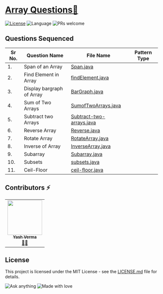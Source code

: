# [Array Questions🚀](https://leetcode.com/problemset/algorithms/)

[![License](https://img.shields.io/badge/license-Apache_2.0-blue.svg)](LICENSE.md) ![Language](https://img.shields.io/badge/language-Java%20%2F%20Data_Structures%2F-blue.svg) ![PRs welcome](https://img.shields.io/badge/PRs%20-welcome-brightgreen.svg) 

## Questions Sequenced
 
| Sr No. | Question Name | File Name | Pattern Type |
|-----------|-----------|---------|---------------|
| 1.| Span of an Array  | [Span.java](https://github.com/vyash5075/Java-Programming/blob/Arrays/Basic/Span.java) |  | 
| 2.| Find Element in Array  | [findElement.java](https://github.com/vyash5075/Java-Programming/blob/Arrays/Basic/findElement.java) |  |
| 3.| Display bargraph of Array | [BarGraph.java](https://github.com/vyash5075/Java-Programming/blob/Arrays/Basic/BarGraph.java) |  |
| 4.|Sum of Two Arrays | [SumofTwoArrays.java](https://github.com/vyash5075/Java-Programming/blob/Arrays/Basic/SumofTwoArrays.java) |  |
| 5.| Subtract two Arrays | [Subtract-two-arrays.java](https://github.com/vyash5075/Java-Programming/blob/Arrays/Basic/Subtract-two-arrays.java) |  |
| 6.| Reverse Array | [Reverse.java](https://github.com/vyash5075/Java-Programming/blob/Arrays/Basic/Reverse.java) |  |
| 7.| Rotate Array | [RotateArray.java](https://github.com/vyash5075/Java-Programming/blob/Arrays/Basic/RotateArray.java) |  |
| 8.| Inverse of Array | [InverseArray.java](https://github.com/vyash5075/Java-Programming/blob/Arrays/Basic/InverseArray.java) |  |
| 9.| Subarray | [Subarray.java](https://github.com/vyash5075/Java-Programming/blob/Arrays/Basic/Subarray.java) |  |
| 10.| Subsets | [subsets.java](https://github.com/vyash5075/Java-Programming/blob/Arrays/Basic/subsets.java) |  |
| 11.| Ceil-Floor | [ceil-floor.java](https://github.com/vyash5075/Java-Programming/blob/Arrays/Basic/ceil-floor.java) |  |


 

 ## Contributors ⚡
<table>
  <tr>
    <td align="center"><a href="https://github.com/vyash5075"><img src="https://avatars.githubusercontent.com/u/44260505?v=4" width="114px;" alt=""/><br /><sub><b>Yash Verma</b></sub></a><br /><a href="https://github.com/vyash5075" title="Github"> 👨‍💻 </a></td>
  </tr>
</table>

 
## License
This project is licensed under the MIT License - see the [LICENSE.md](LICENSE.md) file for details.                    
                     
                       
 

















![Ask anything](https://img.shields.io/badge/Ask%20me-anything-1abc9c.svg)   ![Made with love](http://ForTheBadge.com/images/badges/built-with-love.svg) 
